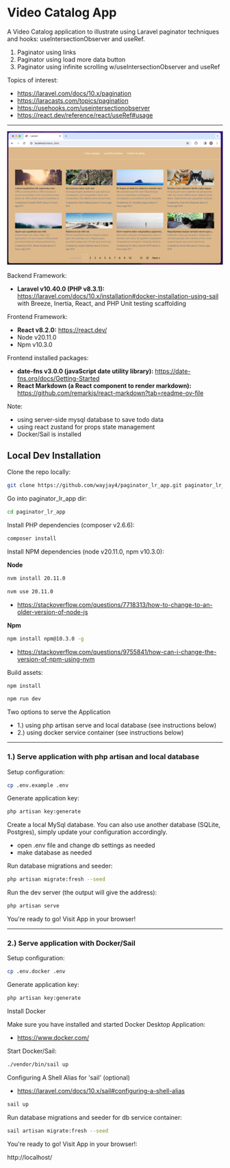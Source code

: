 # Video Catalog App

A Video Catalog application to illustrate using Laravel paginator techniques and hooks: useIntersectionObserver and useRef.
1. Paginator using links
2. Paginator using load more data button
3. Paginator using infinite scrolling w/useIntersectionObserver and useRef

Topics of interest:
- https://laravel.com/docs/10.x/pagination
- https://laracasts.com/topics/pagination
- https://usehooks.com/useintersectionobserver
- https://react.dev/reference/react/useRef#usage

---

![homepage_screenshot.png](public/images/homepage_screenshot.png)

Backend Framework:
- **Laravel v10.40.0 (PHP v8.3.1):** https://laravel.com/docs/10.x/installation#docker-installation-using-sail
  with Breeze, Inertia, React, and PHP Unit testing scaffolding

Frontend Framework:
- **React v8.2.0:** https://react.dev/
- Node v20.11.0
- Npm v10.3.0

Frontend installed packages:
- **date-fns v3.0.0 (javaScript date utility library):** https://date-fns.org/docs/Getting-Started
- **React Markdown (a React component to render markdown):** https://github.com/remarkjs/react-markdown?tab=readme-ov-file

Note:
- using server-side mysql database to save todo data
- using react zustand for props state management
- Docker/Sail is installed

## Local Dev Installation

Clone the repo locally:

```sh
git clone https://github.com/wayjay4/paginator_lr_app.git paginator_lr_app
```

Go into paginator_lr_app dir:

```sh
cd paginator_lr_app
```

Install PHP dependencies (composer v2.6.6):

```sh
composer install
```

Install NPM dependencies (node v20.11.0, npm v10.3.0):

**Node**
```sh
nvm install 20.11.0
```
```sh
nvm use 20.11.0
```
- https://stackoverflow.com/questions/7718313/how-to-change-to-an-older-version-of-node-js

**Npm**
```sh
npm install npm@10.3.0 -g
```
- https://stackoverflow.com/questions/9755841/how-can-i-change-the-version-of-npm-using-nvm

Build assets:

```sh
npm install
```

```sh
npm run dev
```

Two options to serve the Application
- 1.) using php artisan serve and local database (see instructions below)
- 2.) using docker service container (see instructions below)

---

### 1.) Serve application with php artisan and local database

Setup configuration:

```sh
cp .env.example .env
```

Generate application key:

```sh
php artisan key:generate
```

Create a local MySql database. You can also use another database (SQLite, Postgres), simply update your configuration accordingly.

- open .env file and change db settings as needed
- make database as needed

Run database migrations and seeder:

```sh
php artisan migrate:fresh --seed
```

Run the dev server (the output will give the address):

```sh
php artisan serve
```

You're ready to go! Visit App in your browser!

---

### 2.) Serve application with Docker/Sail

Setup configuration:

```sh
cp .env.docker .env
```

Generate application key:

```sh
php artisan key:generate
```

Install Docker

Make sure you have installed and started Docker Desktop Application:
- https://www.docker.com/

Start Docker/Sail:

```sh
./vendor/bin/sail up
```

Configuring A Shell Alias for 'sail' (optional)

- https://laravel.com/docs/10.x/sail#configuring-a-shell-alias


```sh
sail up
```

Run database migrations and seeder for db service container:

```sh
sail artisan migrate:fresh --seed
```

You're ready to go! Visit App in your browser!:

http://localhost/

